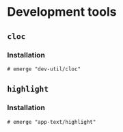 # Development tools

## `cloc`

### Installation

```ShellSession
# emerge "dev-util/cloc"
```

## `highlight`

### Installation

```ShellSession
# emerge "app-text/highlight"
```
